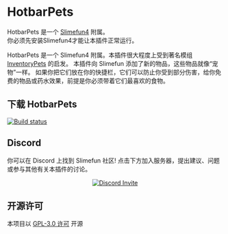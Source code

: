 # HotbarPets

HotbarPets 是一个 [Slimefun4](https://github.com/TheBusyBiscuit/Slimefun4/) 附属。  
你必须先安装Slimefun4才能让本插件正常运行。

HotbarPets 是一个 Slimefun4 附属。本插件很大程度上受到著名模组 [InventoryPets](https://www.curseforge.com/minecraft/mc-mods/inventory-pets) 的启发。
本插件向 Slimefun 添加了新的物品，这些物品就像“宠物”一样。
如果你把它们放在你的快捷栏，它们可以防止你受到部分伤害，给你免费的物品或药水效果，前提是你必须带着它们最喜欢的食物。

## 下载 HotbarPets

[![Build status](https://builds.guizhanss.com/api/badge/SlimefunGuguProject/HotbarPets/master/latest)](https://builds.guizhanss.com/SlimefunGuguProject/HotbarPets)

## Discord

你可以在 Discord 上找到 Slimefun 社区!
点击下方加入服务器，提出建议、问题或参与其他有关本插件的讨论。
<p align="center">
  <a href="https://discord.gg/fsD4Bkh">
    <img src="https://img.shields.io/discord/565557184348422174?color=7289DA&label=Discord&style=for-the-badge" alt="Discord Invite"/>
  </a>
</p>

## 开源许可

本项目以 [GPL-3.0 许可](https://github.com/TheBusyBiscuit/HotbarPets/blob/master/LICENSE) 开源
